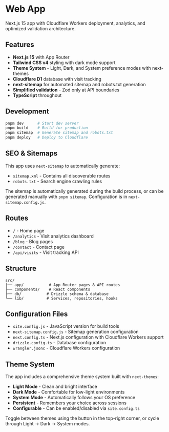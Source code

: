 # Web App

Next.js 15 app with Cloudflare Workers deployment, analytics, and optimized validation architecture.

## Features

- **Next.js 15** with App Router
- **Tailwind CSS v4** styling with dark mode support
- **Theme System** - Light, Dark, and System preference modes with next-themes
- **Cloudflare D1** database with visit tracking
- **next-sitemap** for automated sitemap and robots.txt generation
- **Simplified validation** - Zod only at API boundaries
- **TypeScript** throughout

## Development

```bash
pnpm dev      # Start dev server
pnpm build    # Build for production
pnpm sitemap  # Generate sitemap and robots.txt
pnpm deploy   # Deploy to Cloudflare
```

## SEO & Sitemaps

This app uses `next-sitemap` to automatically generate:

- `sitemap.xml` - Contains all discoverable routes
- `robots.txt` - Search engine crawling rules

The sitemap is automatically generated during the build process, or can be generated manually with `pnpm sitemap`. Configuration is in `next-sitemap.config.js`.

## Routes

- `/` - Home page
- `/analytics` - Visit analytics dashboard
- `/blog` - Blog pages
- `/contact` - Contact page
- `/api/visits` - Visit tracking API

## Structure

```
src/
├── app/           # App Router pages & API routes
├── components/    # React components
├── db/           # Drizzle schema & database
└── lib/          # Services, repositories, hooks
```

## Configuration Files

- `site.config.js` - JavaScript version for build tools
- `next-sitemap.config.js` - Sitemap generation configuration
- `next.config.ts` - Next.js configuration with Cloudflare Workers support
- `drizzle.config.ts` - Database configuration
- `wrangler.jsonc` - Cloudflare Workers configuration

## Theme System

The app includes a comprehensive theme system built with `next-themes`:

- **Light Mode** - Clean and bright interface
- **Dark Mode** - Comfortable for low-light environments
- **System Mode** - Automatically follows your OS preference
- **Persistent** - Remembers your choice across sessions
- **Configurable** - Can be enabled/disabled via `site.config.ts`

Toggle between themes using the button in the top-right corner, or cycle through Light → Dark → System modes.
